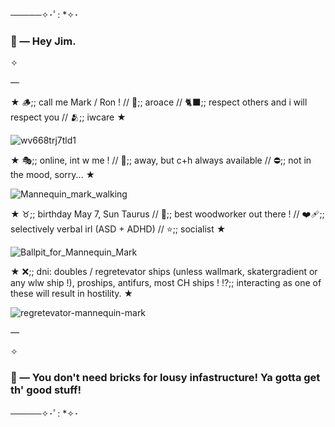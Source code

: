 ─────✧･ﾟ: *✧･
### 🔨 — Hey Jim.

✧

—

★ 🪵;; call me Mark / Ron ! // 🌻;; aroace // 🐈‍⬛;; respect others and i will respect you // 🫂;; iwcare ★

![wv668trj7tld1](https://github.com/user-attachments/assets/e1e4ad52-acbc-43c7-bab2-ebf02a4fbd8b)



★ 🎭;; online, int w me ! //
🌙;; away, but c+h always available //
⛔;; not in the mood, sorry... ★

![Mannequin_mark_walking](https://github.com/user-attachments/assets/12cdea1e-7ae5-4c9f-819d-4458cb336a47)



★ ♉;; birthday May 7, Sun Taurus // 🍂;; best woodworker out there ! // ❤️‍🩹;; selectively verbal irl (ASD + ADHD) // ⭐;; socialist ★

![Ballpit_for_Mannequin_Mark](https://github.com/user-attachments/assets/fe4d5626-cf95-433f-b599-524f9b573c5b)



★ ❌;; dni: doubles / regretevator ships (unless wallmark, skatergradient or any wlw ship !), proships, antifurs, most CH ships ! ⁉️;; interacting as one of these will result in hostility. ★

![regretevator-mannequin-mark](https://github.com/user-attachments/assets/5bf442f0-e526-4555-8fa0-c49a6e2a1ffa)

—

✧

### 🔨 — You don't need bricks for lousy infastructure! Ya gotta get th' good stuff!
─────✧･ﾟ: *✧･
